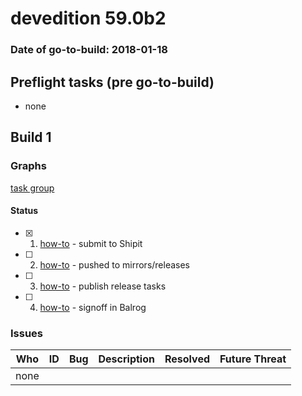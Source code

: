 # devedition 59.0b2

### Date of go-to-build: 2018-01-18

## Preflight tasks (pre go-to-build)
- none

## Build 1  

### Graphs
[task group](https://tools.taskcluster.net/push-inspector/#/eqTuHQPvRT-Gz1-dlZWiRA)


#### Status
- [x] 1.  [how-to](https://wiki.mozilla.org/Release:Release_Automation_on_Mercurial:Starting_a_Release#Submit_to_Ship_It)  - submit to Shipit
- [ ] 2.  [how-to](https://github.com/mozilla-releng/releasewarrior-2.0/wiki/Release-Promotion-Tasks-TC#push-artifacts-to-releases-directory)  - pushed to mirrors/releases
- [ ] 3.  [how-to](https://github.com/mozilla-releng/releasewarrior-2.0/wiki/Release-Promotion-Tasks-TC#publish-the-release)  - publish release tasks
- [ ] 4.  [how-to](https://github.com/mozilla-releng/releasewarrior-2.0/wiki/Release-Promotion-Tasks-TC#obtain-sign-offs-for-changes)  - signoff in Balrog

### Issues
| Who                 | ID               | Bug                                                                 | Description                | Resolved                | Future Threat                |
| ------------------- | ---------------- | ------------------------------------------------------------------- | -------------------------- | ----------------------- | ---------------------------- |
| none | | | | | |

